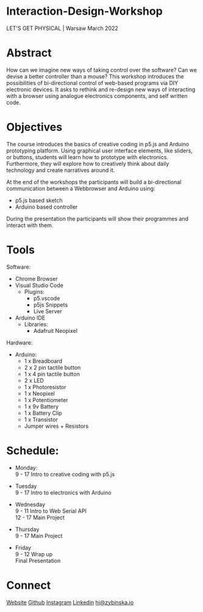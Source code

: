 # Interaction-Design-Workshop
LET'S GET PHYSICAL | Warsaw March 2022



# Abstract
How can we imagine new ways of taking control over the software? Can we devise a better
controller than a mouse? This workshop introduces the possibilities of bi-directional
control of web-based programs via DIY electronic devices. It asks to rethink and re-design
new ways of interacting with a browser using analogue electronics components, and self
written code.


# Objectives
The course introduces the basics of creative coding in p5.js and Arduino prototyping
platform. Using graphical user interface elements, like sliders, or buttons, students will learn 
how to prototype with electronics. Furthermore, they will explore how to creatively think about daily
technology and create narratives around it.

At the end of the workshops the participants will build a bi-directional communication between a Webbrowser and Arduino using:
- p5.js based sketch
- Arduino based controller
  
During the presentation the participants will show their programmes and interact with them.

# Tools

Software:
- Chrome Browser
- Visual Studio Code
  - Plugins:
    - p5.vscode
    - p5js Snippets
    - Live Server
- Arduino IDE
  - Libraries:
    - Adafruit Neopixel

Hardware:
- Arduino:
  - 1 x Breadboard
  - 2 x 2 pin tactile button
  - 1 x 4 pin tactile button
  - 2 x LED
  - 1 x Photoresistor
  - 1 x Neopixel
  - 1 x Potentiometer
  - 1 x 9v Battery
  - 1 x Battery Clip
  - 1 x Transistor
  - Jumper wires + Resistors
 


# Schedule:
- Monday:  
9 - 17 Intro to creative coding with p5.js

- Tuesday  
9 - 17 Intro to electronics with Arduino

- Wednesday  
9 - 11  Intro to Web Serial API  
12 - 17 Main Project

- Thursday  
9 - 17 Main Project

- Friday  
9 - 12 Wrap up  
Final Presentation



# Connect
[Website](https://zybinska.io/) 
[Github](https://github.com/kratadata/) 
[Instagram](https://www.instagram.com/kratadata/) 
[Linkedin](https://www.linkedin.com/in/zybinska/) 
hi@zybinska.io


